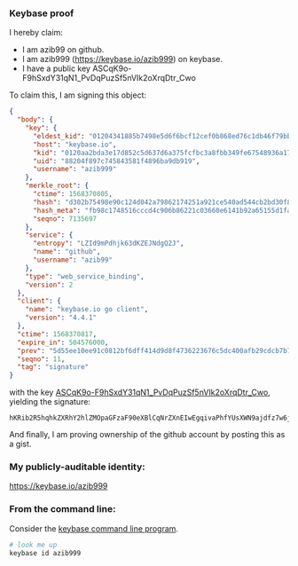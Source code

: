 ### Keybase proof

I hereby claim:

  * I am azib99 on github.
  * I am azib999 (https://keybase.io/azib999) on keybase.
  * I have a public key ASCqK9o-F9hSxdY31qN1_PvDqPuzSf5nVIk2oXrqDtr_Cwo

To claim this, I am signing this object:

```json
{
  "body": {
    "key": {
      "eldest_kid": "01204341885b7498e5d6f6bcf12cef0b868ed76c1db46f79bb84053b1174c52b38ca0a",
      "host": "keybase.io",
      "kid": "0120aa2bda3e17d852c5d637d6a375fcfbc3a8fbb349fe67548936a17aea0edaff0b0a",
      "uid": "88204f897c745843581f4896ba9db919",
      "username": "azib999"
    },
    "merkle_root": {
      "ctime": 1568370805,
      "hash": "d302b75498e90c124d042a79862174251a921ce540ad544cb2bd30f85f7b50d51218e68f9e5e41a2c66fb35b988224d45b92982cc35124e2f6e4c0c851a0b8a4",
      "hash_meta": "fb98c1748516cccd4c906b86221c03660e6141b92a65155d1faf7c07e50ba317",
      "seqno": 7135697
    },
    "service": {
      "entropy": "LZId9mPdhjk63dKZEJNdgQ2J",
      "name": "github",
      "username": "azib99"
    },
    "type": "web_service_binding",
    "version": 2
  },
  "client": {
    "name": "keybase.io go client",
    "version": "4.4.1"
  },
  "ctime": 1568370817,
  "expire_in": 504576000,
  "prev": "5d55ee10ee91c0812bf6dff414d9d8f4736223676c5dc400afb29cdcb7b728d8",
  "seqno": 11,
  "tag": "signature"
}
```

with the key [ASCqK9o-F9hSxdY31qN1_PvDqPuzSf5nVIk2oXrqDtr_Cwo](https://keybase.io/azib999), yielding the signature:

```
hKRib2R5hqhkZXRhY2hlZMOpaGFzaF90eXBlCqNrZXnEIwEgqivaPhfYUsXWN9ajdfz7w6j7s0n+Z1SJNqF66g7a/wsKp3BheWxvYWTESpcCC8QgXVXuEO6RwIEr9t/0FNnY9HNiI2dsXcQAr7Kc3Le3KNjEIO/cnpWRlO51Gm8qFcECkEQb1Rh1wx1B/8HvlsPq7i3KAgHCo3NpZ8RA6zPdvO9bAHt7Era8iI2DTdQn6wv84+6qyy3l3ar6Jp6xuSTuF+AHBER0L5KZ70jOKcJhPknpz/T9gwJGoXkqDKhzaWdfdHlwZSCkaGFzaIKkdHlwZQildmFsdWXEIJDMdM18+wIgBITCXEVAETCcSbOX09DSG2wdo85+ceH2o3RhZ80CAqd2ZXJzaW9uAQ==

```

And finally, I am proving ownership of the github account by posting this as a gist.

### My publicly-auditable identity:

https://keybase.io/azib999

### From the command line:

Consider the [keybase command line program](https://keybase.io/download).

```bash
# look me up
keybase id azib999
```
